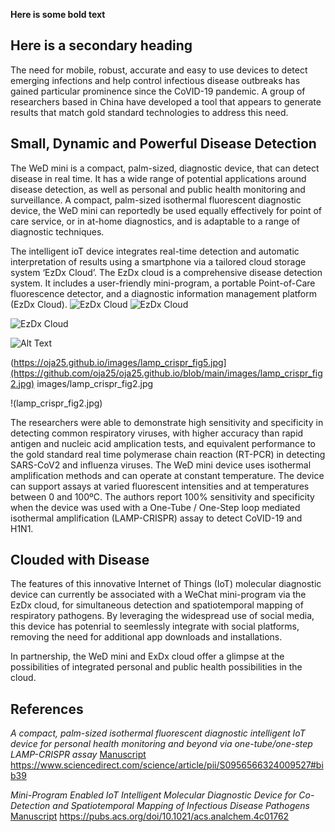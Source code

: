 **Here is some bold text**

## Here is a secondary heading

The need for mobile, robust, accurate and easy to use devices to detect emerging infections and help control infectious disease outbreaks has gained particular prominence since the CoVID-19 pandemic. A group of researchers based in China have developed a tool that appears to generate results that match gold standard technologies to address this need. 

## Small, Dynamic and Powerful Disease Detection
The WeD mini is a compact, palm-sized, diagnostic device, that can detect disease in real time. It has a wide range of potential applications around disease detection, as well as personal and public health monitoring and surveillance. A compact, palm-sized isothermal fluorescent diagnostic device, the WeD mini can reportedly be used equally effectively for point of care service, or in at-home diagnostics, and is adaptable to a range of diagnostic techniques. 

The intelligent ioT device integrates real-time detection and automatic interpretation of results using a smartphone via a tailored cloud storage system ‘EzDx Cloud’. The EzDx cloud is a comprehensive disease detection system. It includes a user-friendly mini-program, a portable Point-of-Care fluorescence detector, and a diagnostic information management platform (EzDx Cloud). 
![EzDx Cloud](images/ac4c01762_0007.gif)
![EzDx Cloud](https://pubs.acs.org/cms/10.1021/acs.analchem.4c01762/asset/images/medium/ac4c01762_0007.gif)


![EzDx Cloud](https://pubs.acs.org/cms/10.1021/acs.analchem.4c01762/asset/images/medium/ac4c01762_0007.gif)

![Alt Text](/oja25/oja25.github.io/images/lamp_crispr_fig5.jpg)

(https://oja25.github.io/images/lamp_crispr_fig5.jpg](https://github.com/oja25/oja25.github.io/blob/main/images/lamp_crispr_fig2.jpg)
images/lamp_crispr_fig2.jpg

!(lamp_crispr_fig2.jpg)

The researchers were able to demonstrate high sensitivity and specificity in detecting common respiratory viruses, with higher accuracy than rapid antigen and nucleic acid amplication tests, and equivalent performance to the gold standard real time polymerase chain reaction (RT-PCR) in detecting SARS-CoV2 and influenza viruses. The WeD mini device uses isothermal amplification methods and can operate at constant temperature. The device can support assays at varied fluorescent intensities and at temperatures between 0 and 100ºC. The authors report 100% sensitivity and specificity when the device was used with a One-Tube / One-Step loop mediated isothermal amplification (LAMP-CRISPR) assay to detect CoVID-19 and H1N1.


## Clouded with Disease
The features of this innovative Internet of Things (IoT) molecular diagnostic device can currently be associated with a WeChat mini-program via the EzDx cloud, for simultaneous detection and spatiotemporal mapping of respiratory pathogens. By leveraging the widespread use of social media, this device has potenrial to seemlessly integrate with social platforms, removing the need for additional app downloads and installations. 

In partnership, the WeD mini and ExDx cloud offer a glimpse at the possibilities of integrated personal and public health possibilities in the cloud.


## References
_A compact, palm-sized isothermal fluorescent diagnostic intelligent IoT device for personal health monitoring and beyond via one-tube/one-step LAMP-CRISPR assay_
[Manuscript](https://www.sciencedirect.com/science/article/pii/S0956566324009527#bib39)
https://www.sciencedirect.com/science/article/pii/S0956566324009527#bib39

_Mini-Program Enabled IoT Intelligent Molecular Diagnostic Device for Co-Detection and Spatiotemporal Mapping of Infectious Disease Pathogens_
[Manuscript](https://pubs.acs.org/doi/10.1021/acs.analchem.4c01762)
https://pubs.acs.org/doi/10.1021/acs.analchem.4c01762
